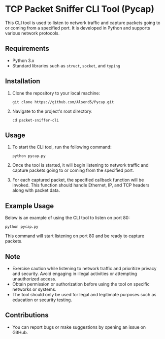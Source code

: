 # TCP Packet Sniffer CLI Tool (Pycap)

This CLI tool is used to listen to network traffic and capture packets going to or coming from a specified port. It is developed in Python and supports various network protocols.

## Requirements

- Python 3.x
- Standard libraries such as `struct`, `socket`, and `typing`

## Installation

1. Clone the repository to your local machine:

    ```
    git clone https://github.com/Alsond5/Pycap.git
    ```

2. Navigate to the project's root directory:

    ```
    cd packet-sniffer-cli
    ```

## Usage

1. To start the CLI tool, run the following command:

    ```
    python pycap.py
    ```

2. Once the tool is started, it will begin listening to network traffic and capture packets going to or coming from the specified port.

3. For each captured packet, the specified callback function will be invoked. This function should handle Ethernet, IP, and TCP headers along with packet data.

## Example Usage

Below is an example of using the CLI tool to listen on port 80:

```
python pycap.py
```

This command will start listening on port 80 and be ready to capture packets.

## Note

- Exercise caution while listening to network traffic and prioritize privacy and security. Avoid engaging in illegal activities or attempting unauthorized access.
- Obtain permission or authorization before using the tool on specific networks or systems.
- The tool should only be used for legal and legitimate purposes such as education or security testing.

## Contributions

- You can report bugs or make suggestions by opening an issue on GitHub.

